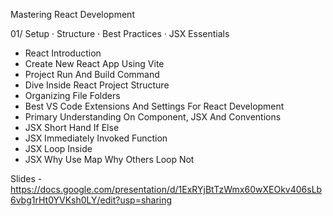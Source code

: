 Mastering React Development

01/ Setup · Structure · Best Practices · JSX Essentials

- React Introduction
- Create New React App Using Vite
- Project Run And Build Command
- Dive Inside React Project Structure
- Organizing File Folders
- Best VS Code Extensions And Settings For React Development
- Primary Understanding On Component, JSX And Conventions
- JSX Short Hand If Else
- JSX Immediately Invoked Function
- JSX Loop Inside
- JSX Why Use Map Why Others Loop Not 


Slides - https://docs.google.com/presentation/d/1ExRYjBtTzWmx60wXEOkv406sLb6vbg1rHt0YVKsh0LY/edit?usp=sharing
